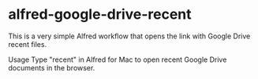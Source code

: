 # alfred-google-drive-recent
This is a very simple Alfred workflow that opens the link with Google Drive recent files.

Usage
Type "recent" in Alfred for Mac to open recent Google Drive documents in the browser.
